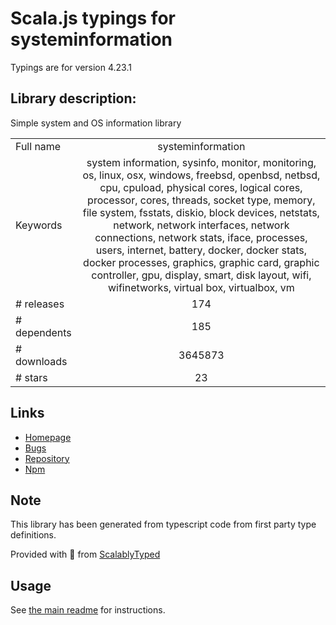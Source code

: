 
# Scala.js typings for systeminformation

Typings are for version 4.23.1

## Library description:
Simple system and OS information library

|                    |                 |
| ------------------ | :-------------: |
| Full name          | systeminformation |
| Keywords           | system information, sysinfo, monitor, monitoring, os, linux, osx, windows, freebsd, openbsd, netbsd, cpu, cpuload, physical cores, logical cores, processor, cores, threads, socket type, memory, file system, fsstats, diskio, block devices, netstats, network, network interfaces, network connections, network stats, iface, processes, users, internet, battery, docker, docker stats, docker processes, graphics, graphic card, graphic controller, gpu, display, smart, disk layout, wifi, wifinetworks, virtual box, virtualbox, vm |
| # releases         | 174 |
| # dependents       | 185 |
| # downloads        | 3645873 |
| # stars            | 23 |

## Links
- [Homepage](https://github.com/sebhildebrandt/systeminformation)
- [Bugs](https://github.com/sebhildebrandt/systeminformation/issues)
- [Repository](https://github.com/sebhildebrandt/systeminformation)
- [Npm](https://www.npmjs.com/package/systeminformation)
    


## Note
This library has been generated from typescript code from first party type definitions.

Provided with :purple_heart: from [ScalablyTyped](https://github.com/oyvindberg/ScalablyTyped)

## Usage
See [the main readme](../../readme.md) for instructions.


